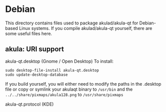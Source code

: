 
Debian
====================
This directory contains files used to package akulad/akula-qt
for Debian-based Linux systems. If you compile akulad/akula-qt yourself, there are some useful files here.

## akula: URI support ##


akula-qt.desktop  (Gnome / Open Desktop)
To install:

	sudo desktop-file-install akula-qt.desktop
	sudo update-desktop-database

If you build yourself, you will either need to modify the paths in
the .desktop file or copy or symlink your akulaqt binary to `/usr/bin`
and the `../../share/pixmaps/akula128.png` to `/usr/share/pixmaps`

akula-qt.protocol (KDE)

